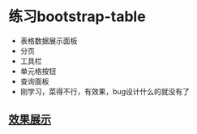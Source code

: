 # 练习bootstrap-table
* 表格数据展示面板
* 分页
* 工具栏
* 单元格按钮
* 查询面板
* 刚学习，菜得不行，有效果，bug设计什么的就没有了

## [效果展示](test/hello.jpg)